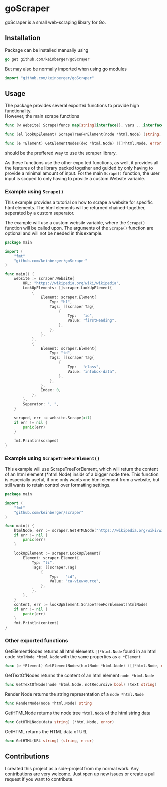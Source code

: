 <!-- implement 
build_status, (https://travis-ci.org) 
godoc, (https://godoc.org), (https://pkg.go.dev)
go_report_card here (goreportcard.com)
-->


# goScraper

goScraper is a small web-scraping library for Go.

## Installation

Package can be installed manually using <br />
```go
go get github.com/keinberger/goScraper
```

But may also be normally imported when using go modules<br />
```go
import "github.com/keinberger/goScraper"
```

## Usage

The package provides several exported functions to provide high functionality.<br />
However, the main scrape functions 
```go
func (w Website) Scrape(funcs map[string]interface{}, vars ...interface{}) (string, error)
```
```go
func (el lookUpElement) ScrapeTreeForElement(node *html.Node) (string, error)
```
```go
func (e *Element) GetElementNodes(doc *html.Node) ([]*html.Node, error)
```
should be the preffered way to use the scraper library.

As these functions use the other exported functions, as well, it provides all the features of the library packed together
and guided by only having to provide a minimal amount of input. For the main `Scrape()` function, the user input is scoped to only having to provide a custom Website variable.

### Example using `Scrape()`

This example provides a tutorial on how to scrape a website for specific html elements. The html elements will be returned chained-together, seperated by a custom seperator.

The example will use a custom website variable, where the `Scrape()` function will be called upon. The arguments of the `Scrape()` function are optional and will not be needed in this example.
```go
package main

import (
	"fmt"
	"github.com/keinberger/goScraper"
)

func main() {
	website := scraper.Website{
		URL: "https://wikipedia.org/wiki/wikipedia",
		LookUpElements: []scraper.LookUpElement{
			{
				Element: scraper.Element{
					Typ: "h1",
					Tags: []scraper.Tag{
						{
							Typ:   "id",
							Value: "firstHeading",
						},
					},
				},
			},
			{
				Element: scraper.Element{
					Typ: "td",
					Tags: []scraper.Tag{
						{
							Typ:   "class",
							Value: "infobox-data",
						},
					},
				},
				Index: 0,
			},
		},
		Seperator: ", ",
	}

	scraped, err := website.Scrape(nil)
	if err != nil {
		panic(err)
	}

	fmt.Println(scraped)
}
```

### Example using `ScrapeTreeForElement()`
This example will use ScrapeTreeForElement, which will return the content of an html element (*html.Node) inside of a bigger node tree. This function is especially useful, if one only wants one html element from a website, but still wants to retain control over formatting settings.
```go
package main

import (
	"fmt"
	"github.com/keinberger/scraper"
)

func main() {
	htmlNode, err := scraper.GetHTMLNode("https://wikipedia.org/wiki/wikipedia")
	if err != nil {
		panic(err)
	}

	lookUpElement := scraper.LookUpElement{
		Element: scraper.Element{
			Typ: "li",
			Tags: []scraper.Tag{
				{
					Typ:   "id",
					Value: "ca-viewsource",
				},
			},
		},
	}
	content, err := lookUpElement.ScrapeTreeForElement(htmlNode)
	if err != nil {
		panic(err)
	}
	fmt.Println(content)
}
```

### Other exported functions
GetElementNodes returns all html elements `[]*html.Node` found in an html code `htmlNode *html.Node` with the same properties as `e *Element`
```go
func (e *Element) GetElementNodes(htmlNode *html.Node) ([]*html.Node, error)
```
GetTextOfNodes returns the content of an html element `node *html.Node`
```go
func GetTextOfNode(node *html.Node, notRecursive bool) (text string) 
```
Render Node returns the string representation of a `node *html.Node`
```go
func RenderNode(node *html.Node) string
```
GetHTMLNode returns the node tree `*html.Node` of the html string data
```go
func GetHTMLNode(data string) (*html.Node, error)
```
GetHTML returns the HTML data of URL
```go
func GetHTML(URL string) (string, error)
```

## Contributions

I created this project as a side-project from my normal work. Any contributions are very welcome. Just open up new issues or create a pull request if you want to contribute.
